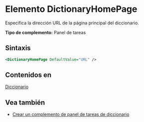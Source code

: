 # <a name="dictionaryhomepage-element"></a>Elemento DictionaryHomePage

Especifica la dirección URL de la página principal del diccionario.

**Tipo de complemento:** Panel de tareas

## <a name="syntax"></a>Sintaxis

```XML
<DictionaryHomePage DefaultValue="URL" />
```

## <a name="contained-in"></a>Contenidos en

[Diccionario](dictionary.md)

## <a name="see-also"></a>Vea también

- [Crear un complemento de panel de tareas de diccionario](https://docs.microsoft.com/office/dev/add-ins/word/dictionary-task-pane-add-ins)
    
